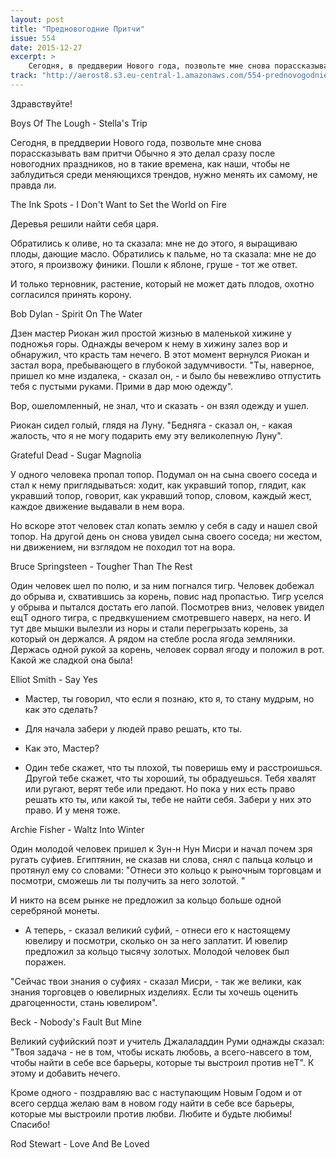 ```yaml
---
layout: post
title: "Предновогодние Притчи"
issue: 554
date: 2015-12-27
excerpt: >
    Сегодня, в преддверии Нового года, позвольте мне снова порассказывать вам притчи Обычно я это делал сразу после новогодних праздников, но в такие времена, как наши, чтобы не заблудиться среди меняющихся трендов, нужно менять их самому, не правда ли.
track: "http://aerost8.s3.eu-central-1.amazonaws.com/554-prednovogodnie-pritchi.mp3"
---
```


Здравствуйте!

Boys Of The Lough - Stella's Trip

Сегодня, в преддверии Нового года, позвольте мне снова порассказывать вам притчи Обычно я это делал сразу после новогодних праздников, но в такие времена, как наши, чтобы не заблудиться среди меняющихся трендов, нужно менять их самому, не правда ли.

The Ink Spots - I Don't Want to Set the World on Fire

Деревья решили найти себя царя.

Обратились к оливе, но та сказала: мне не до этого, я выращиваю плоды, дающие масло. Обратились к пальме, но та сказала: мне не до этого, я произвожу финики. Пошли к яблоне, груше - тот же ответ.

И только терновник, растение, который не может дать плодов, охотно согласился принять корону.

Bob Dylan - Spirit On The Water

Дзен мастер Риокан жил простой жизнью в маленькой хижине у подножья горы. Однажды вечером к нему в хижину залез вор и обнаружил, что красть там нечего. В этот момент вернулся Риокан и застал вора, пребывающего в глубокой задумчивости. "Ты, наверное, пришел ко мне издалека, - сказал он, - и было бы невежливо отпустить тебя с пустыми руками. Прими в дар мою одежду".

Вор, ошеломленный, не знал, что и сказать - он взял одежду и ушел.

Риокан сидел голый, глядя на Луну. "Бедняга - сказал он, - какая жалость, что я не могу подарить ему эту великолепную Луну".

Grateful Dead - Sugar Magnolia

У одного человека пропал топор. Подумал он на сына своего соседа и стал к нему приглядываться: ходит, как укравший топор, глядит, как укравший топор, говорит, как укравший топор, словом, каждый жест, каждое движение выдавали в нем вора.

Но вскоре этот человек стал копать землю у себя в саду и нашел свой топор. Нa другой день он снова увидел сына своего соседа; ни жестом, ни движением, ни взглядом не походил тот на вора.

Bruce Springsteen - Tougher Than The Rest

Oдин человек шел по полю, и за ним погнался тигр. Человек добежал до обрыва и, схватившись за корень, повис над пропастью. Тигр уселся у обрыва и пытался достать его лапой. Посмотрев вниз, человек увидел ещT одного тигра, с предвкушением смотревшего наверх, на него. И тут две мышки вылезли из норы и стали перегрызать корень, за который он держался. А рядом на стебле росла ягода земляники. Держась одной рукой за корень, человек сорвал ягоду и положил в рот. Какой же сладкой она была!

Elliot Smith - Say Yes

- Мастер, ты говорил, что если я познаю, кто я, то стану мудрым, но как это сделать?

- Для начала забери у людей право решать, кто ты.

- Как это, Мастер?

- Один тебе скажет, что ты плохой, ты поверишь ему и расстроишься. Другой тебе скажет, что ты хороший, ты обрадуешься. Тебя хвалят или ругают, верят тебе или предают. Но пока у них есть право решать кто ты, или какой ты, тебе не найти себя. Забери у них это право. И у меня тоже.

Archie Fisher - Waltz Into Winter

Один молодой человек пришел к Зун-н Нун Мисри и начал почем зря ругать суфиев. Египтянин, не сказав ни слова, снял с пальца кольцо и протянул ему со словами: "Отнеси это кольцо к рыночным торговцам и посмотри, сможешь ли ты получить за него золотой. "

И никто на всем рынке не предложил за кольцо больше одной серебряной монеты.

- А теперь, - сказал великий суфий, - отнеси его к настоящему ювелиру и посмотри, сколько он за него заплатит. И ювелир предложил за кольцо тысячу золотых. Молодой человек был поражен.

"Сейчас твои знания о суфиях - сказал Мисри, - так же велики, как знания торговцев о ювелирных изделиях. Если ты хочешь оценить драгоценности, стань ювелиром".

Beck - Nobody's Fault But Mine

Великий суфийский поэт и учитель Джалаладдин Руми однажды сказал: "Твоя задача - не в том, чтобы искать любовь, а всего-навсего в том, чтобы найти в себе все барьеры, которые ты выстроил против неT". К этому и добавить нечего.

Кроме одного - поздравляю вас с наступающим Новым Годом и от всего сердца желаю вам в новом году найти в себе все барьеры, которые мы выстроили против любви. Любите и будьте любимы! Спасибо!

Rod Stewart - Love And Be Loved
